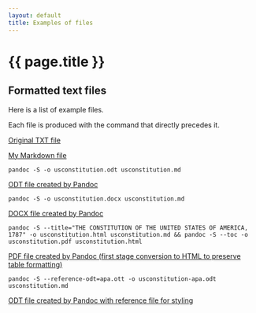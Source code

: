 ```yaml
---
layout: default
title: Examples of files
---
```


# {{ page.title }}

## Formatted text files

Here is a list of example files. 

Each file is produced with the command that directly precedes it.

<a href="{{ site.baseurl}}/refsheets/examples/usconstitution.txt" target="_blank">Original TXT file</a>

<a href="{{ site.baseurl}}/refsheets/examples/usconstitution.md" target="_blank">My Markdown file</a>

```
pandoc -S -o usconstitution.odt usconstitution.md
```

<a href="{{ site.baseurl}}/refsheets/examples/usconstitution.odt" target="_blank">ODT file created by Pandoc</a>

```
pandoc -S -o usconstitution.docx usconstitution.md
```

<a href="{{ site.baseurl}}/refsheets/examples/usconstitution.docx" target="_blank">DOCX file created by Pandoc</a>

```
pandoc -S --title="THE CONSTITUTION OF THE UNITED STATES OF AMERICA, 1787" -o usconstitution.html usconstitution.md && pandoc -S --toc -o usconstitution.pdf usconstitution.html
```
<a href="{{ site.baseurl}}/refsheets/examples/usconstitution.pdf" target="_blank">PDF file created by Pandoc (first stage conversion to HTML to preserve table formatting)</a>

```
pandoc -S --reference-odt=apa.ott -o usconstitution-apa.odt usconstitution.md
```
<a href="{{ site.baseurl}}/refsheets/examples/usconstitution-apa.odt" target="_blank">ODT file created by Pandoc with reference file for styling</a>
